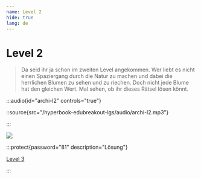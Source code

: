 ```yaml
---
name: Level 2
hide: true
lang: de
---
```


# Level 2

> Da seid ihr ja schon im zweiten Level angekommen. Wer liebt es nicht einen Spaziergang durch die Natur zu machen und dabei die herrlichen Blumen zu sehen und zu riechen. Doch nicht jede Blume hat den gleichen Wert. Mal sehen, ob ihr dieses Rätsel lösen könnt.

:::audio{id="archi-l2" controls="true"}

::source{src="/hyperbook-edubreakout-lgs/audio/archi-l2.mp3"}

:::


![](/images/blumen.png)

:::protect{password="81" description="Lösung"}

[Level 3](/sajavsadnfa-l3)

:::